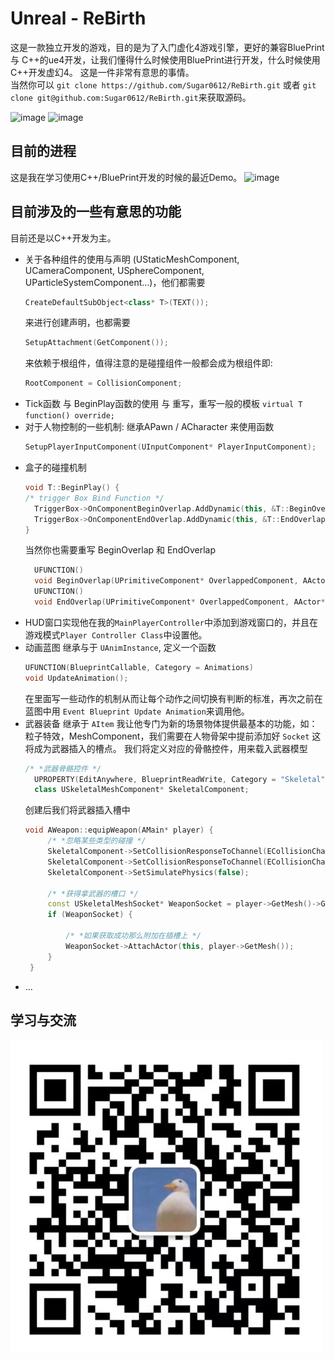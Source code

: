 # Unreal - ReBirth
  这是一款独立开发的游戏，目的是为了入门虚化4游戏引擎，更好的兼容BluePrint 与 C++的ue4开发，让我们懂得什么时候使用BluePrint进行开发，什么时候使用C++开发虚幻4。
  这是一件非常有意思的事情。  
  当然你可以 `git clone https://github.com/Sugar0612/ReBirth.git` 或者  `git clone git@github.com:Sugar0612/ReBirth.git`来获取源码。
  
  ![image](https://img.shields.io/badge/Base-ue4-blue.svg)   ![image](https://img.shields.io/badge/Language-c++-orange.svg)
  
## 目前的进程

这是我在学习使用C++/BluePrint开发的时候的最近Demo。
![image](https://raw.githubusercontent.com/Sugar0612/ReBirth/main/image/ue4.gif)

## 目前涉及的一些有意思的功能

目前还是以C++开发为主。
- 关于各种组件的使用与声明 (UStaticMeshComponent, UCameraComponent, USphereComponent, UParticleSystemComponent...)，他们都需要
    ```cpp 
    CreateDefaultSubObject<class* T>(TEXT());
    ``` 
    来进行创建声明，也都需要 
    ```cpp
    SetupAttachment(GetComponent());
    ``` 
    来依赖于根组件，值得注意的是碰撞组件一般都会成为根组件即:
    ```cpp
    RootComponent = CollisionComponent;
    ```
- Tick函数 与 BeginPlay函数的使用 与 重写，重写一般的模板 `virtual T function() override;`
- 对于人物控制的一些机制: 继承APawn / ACharacter 来使用函数 
    ```cpp 
    SetupPlayerInputComponent(UInputComponent* PlayerInputComponent);
    ```
- 盒子的碰撞机制 
    ```cpp
    void T::BeginPlay() {
    /* trigger Box Bind Function */
      TriggerBox->OnComponentBeginOverlap.AddDynamic(this, &T::BeginOverlap);
      TriggerBox->OnComponentEndOverlap.AddDynamic(this, &T::EndOverlap);
    }
    ```
  当然你也需要重写 BeginOverlap 和 EndOverlap
  ```cpp
    UFUNCTION()
    void BeginOverlap(UPrimitiveComponent* OverlappedComponent, AActor* OtherActor, UPrimitiveComponent* OtherComp, int32 OtherBodyIndex, bool bFromSweep, const FHitResult& SweepResult);
    UFUNCTION()
    void EndOverlap(UPrimitiveComponent* OverlappedComponent, AActor* OtherActor, UPrimitiveComponent* OtherComp, int32 OtherBodyIndex);
  ```
- HUD窗口实现他在我的`MainPlayerController`中添加到游戏窗口的，并且在游戏模式`Player Controller Class`中设置他。
- 动画蓝图 继承与于 `UAnimInstance`, 定义一个函数
    ```cpp
    UFUNCTION(BlueprintCallable, Category = Animations)
    void UpdateAnimation();
    ```
  在里面写一些动作的机制从而让每个动作之间切换有判断的标准，再次之前在蓝图中用 `Event Blueprint Update Animation`来调用他。
- 武器装备 继承于 `AItem` 我让他专门为新的场景物体提供最基本的功能，如：粒子特效，MeshComponent，我们需要在人物骨架中提前添加好 `Socket` 这将成为武器插入的槽点。
  我们将定义对应的骨骼控件，用来载入武器模型
  ```cpp
  /* *武器骨骼控件 */
	UPROPERTY(EditAnywhere, BlueprintReadWrite, Category = "Skeletal")
	class USkeletalMeshComponent* SkeletalComponent;
  ```
  创建后我们将武器插入槽中
  ```cpp
  void AWeapon::equipWeapon(AMain* player) {
       /* *忽略某些类型的碰撞 */
       SkeletalComponent->SetCollisionResponseToChannel(ECollisionChannel::ECC_Camera, ECollisionResponse::ECR_Ignore);
       SkeletalComponent->SetCollisionResponseToChannel(ECollisionChannel::ECC_Pawn, ECollisionResponse::ECR_Ignore);
       SkeletalComponent->SetSimulatePhysics(false);

       /* *获得拿武器的槽口 */
       const USkeletalMeshSocket* WeaponSocket = player->GetMesh()->GetSocketByName("WeaponSocket");
       if (WeaponSocket) {

	       /* *如果获取成功那么附加在插槽上 */
	       WeaponSocket->AttachActor(this, player->GetMesh());
       }
   }
  ```
- ...

## 学习与交流
<img src = "https://raw.githubusercontent.com/Sugar0612/ReBirth/main/image/Wechat.png" width="500" alt="wechat">
